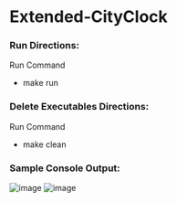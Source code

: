# Extended-CityClock
 
### Run Directions:
Run Command
 - make run

### Delete Executables Directions:
Run Command
 - make clean

### Sample Console Output:
![image](https://github.com/SkwarczynskiP/Extended-Clock/assets/123986100/eab1c1ec-bfd2-4253-bab0-0c363be8b3cc)
![image](https://github.com/SkwarczynskiP/Extended-Clock/assets/123986100/eb396624-31c9-45e6-b64c-cd735a6f5577)

